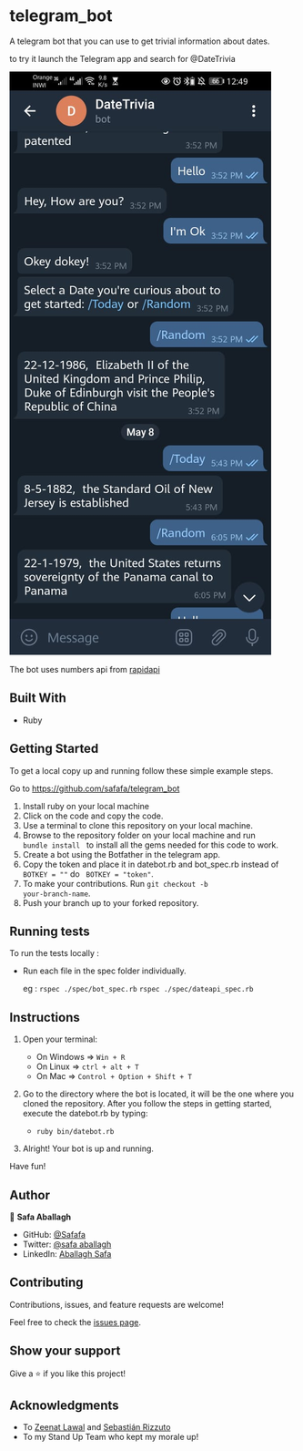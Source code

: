 # telegram_bot

A telegram bot that you can use to get trivial information about  dates. 

to try it launch the Telegram app and search for @DateTrivia


![screenshot](./img/screenshot.jpeg)

The bot uses numbers api from [rapidapi](https://rapidapi.com/divad12/api/numbers-1)

## Built With

- Ruby  

## Getting Started

To get a local copy up and running follow these simple example steps.

Go to https://github.com/safafa/telegram_bot

1. Install ruby on your local machine
2. Click on the code and copy the code.
3. Use a terminal to clone this repository on your local machine.
4. Browse to the repository folder on your local machine and run <code> bundle install </code> to install all the gems needed for this code to work.
5. Create a bot using the Botfather in the telegram app.
6. Copy the token and place it in datebot.rb and bot_spec.rb instead of <code>BOTKEY = ""</code> do <code> BOTKEY = "token"</code>.
9. To make your contributions. Run <code>git checkout -b your-branch-name</code>.
10. Push your branch up to your forked repository.

## Running tests

To run the tests locally :

- Run each file in the spec folder individually.

   eg : `rspec ./spec/bot_spec.rb`  `rspec ./spec/dateapi_spec.rb`


## Instructions

1) Open your terminal:
    - On Windows => <code>Win + R</code>
    - On Linux => <code>ctrl + alt + T</code>
    - On Mac => <code>Control + Option + Shift + T</code>

2) Go to the directory where the bot is located, it will be the one where you cloned the repository. After you follow the steps in getting started, execute the datebot.rb by typing:
    - <code>ruby bin/datebot.rb</code>

3) Alright! Your bot is up and running.


Have fun!

## Author

👤 **Safa Aballagh**

- GitHub: [@Safafa](https://github.com/safafa)
- Twitter: [@safa aballagh](https://twitter.com/Aballagh_S)
- LinkedIn: [Aballagh Safa](https://www.linkedin.com/in/aballaghsafa/)

## Contributing

Contributions, issues, and feature requests are welcome!

Feel free to check the [issues page](https://github.com/safafa/telegram_bot/issues).

## Show your support

Give a ⭐️ if you like this project!

## Acknowledgments

- To [Zeenat Lawal](https://github.com/ZeenatLawal) and [Sebastián Rizzuto](https://github.com/srizzuto)
- To my Stand Up Team who kept my morale up!
